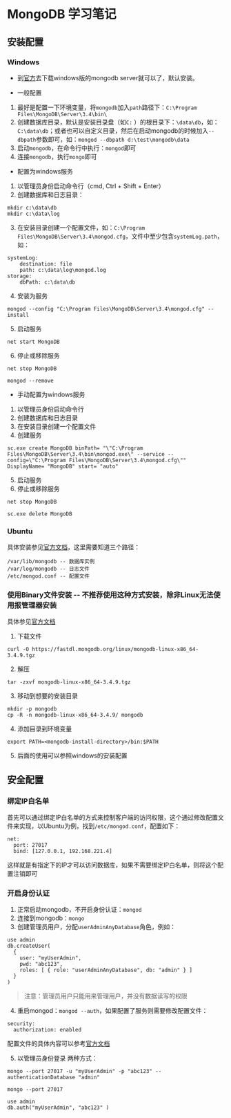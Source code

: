 MongoDB 学习笔记
===
## 安装配置

### Windows

- 到[官方](http://www.mongodb.org/downloads?_ga=2.262303692.1165601754.1506754157-1835465429.1503549167&_gac=1.24965192.1505209308.Cj0KCQjwi97NBRD1ARIsAPXVWWA7aYKp-I4kGon3K-kuY3A38ZACI6iGeTJclqqikhlSuXBHZYknUsUaAoL9EALw_wcB)去下载windows版的mongodb server就可以了，默认安装。

- 一般配置

1. 最好是配置一下环境变量，将`mongodb`加入`path`路径下：`C:\Program Files\MongoDB\Server\3.4\bin\` 
2. 创建数据库目录，默认是安装目录盘（如`C:` ）的根目录下：`\data\db`，如：`C:\data\db`；或者也可以自定义目录，然后在启动mongodb的时候加入`--dbpath`参数即可，如：`mongod --dbpath d:\test\mongodb\data`
3. 启动`mongodb`，在命令行中执行：`mongod`即可
4. 连接`mongodb`，执行`mongo`即可

- 配置为windows服务

1. 以管理员身份启动命令行（cmd,  Ctrl + Shift + Enter）
2. 创建数据库和日志目录：
```
mkdir c:\data\db
mkdir c:\data\log
```
3. 在安装目录创建一个配置文件，如：`C:\Program Files\MongoDB\Server\3.4\mongod.cfg`，文件中至少包含`systemLog.path`，如：
```
systemLog:
    destination: file
    path: c:\data\log\mongod.log
storage:
    dbPath: c:\data\db
```
4. 安装为服务
```
mongod --config "C:\Program Files\MongoDB\Server\3.4\mongod.cfg" --install
```
5. 启动服务
```
net start MongoDB
```
6. 停止或移除服务
```
net stop MongoDB

mongod --remove
```
- 手动配置为windows服务
1. 以管理员身份启动命令行
2. 创建数据库和日志目录
3. 在安装目录创建一个配置文件
4. 创建服务
```
sc.exe create MongoDB binPath= "\"C:\Program Files\MongoDB\Server\3.4\bin\mongod.exe\" --service --config=\"C:\Program Files\MongoDB\Server\3.4\mongod.cfg\"" DisplayName= "MongoDB" start= "auto"
```
5. 启动服务
6. 停止或移除服务
```
net stop MongoDB

sc.exe delete MongoDB
```
### Ubuntu

具体安装参见[官方文档](https://docs.mongodb.com/manual/tutorial/install-mongodb-on-ubuntu/)，这里需要知道三个路径：
```
/var/lib/mongodb -- 数据库实例
/var/log/mongodb -- 日志文件
/etc/mongod.conf -- 配置文件
```

### 使用Binary文件安装 -- 不推荐使用这种方式安装，除非Linux无法使用报管理器安装
具体参见[官方文档](https://docs.mongodb.com/manual/tutorial/install-mongodb-on-linux/)
1. 下载文件
```
curl -O https://fastdl.mongodb.org/linux/mongodb-linux-x86_64-3.4.9.tgz
```
2. 解压
```
tar -zxvf mongodb-linux-x86_64-3.4.9.tgz
```
3. 移动到想要的安装目录
```
mkdir -p mongodb
cp -R -n mongodb-linux-x86_64-3.4.9/ mongodb
```
4. 添加目录到环境变量
```
export PATH=<mongodb-install-directory>/bin:$PATH
```
5. 后面的使用可以参照windows的安装配置


## 安全配置

### 绑定IP白名单
首先可以通过绑定IP白名单的方式来控制客户端的访问权限，这个通过修改配置文件来实现，以Ubuntu为例，找到`/etc/mongod.conf`，配置如下：
```
net:
  port: 27017
  bind: [127.0.0.1, 192.168.221.4]
```
这样就是有指定下的IP才可以访问数据库，如果不需要绑定IP白名单，则将这个配置注销即可

### 开启身份认证
1. 正常启动mongodb，不开启身份认证：`mongod`
2. 连接到mongodb：`mongo`
3. 创建管理员用户，分配`userAdminAnyDatabase`角色，例如：
```shell
use admin
db.createUser(
  {
    user: "myUserAdmin",
    pwd: "abc123",
    roles: [ { role: "userAdminAnyDatabase", db: "admin" } ]
  }
)
```
> 注意：管理员用户只能用来管理用户，并没有数据读写的权限

4. 重启mongod：`mongod --auth`，如果配置了服务则需要修改配置文件：
```
security:
  authorization: enabled
```
配置文件的具体内容可以参考[官方文档](https://docs.mongodb.com/manual/reference/configuration-options/)

5. 以管理员身份登录
两种方式：
```
mongo --port 27017 -u "myUserAdmin" -p "abc123" --authenticationDatabase "admin"
```
```
mongo --port 27017

use admin
db.auth("myUserAdmin", "abc123" )
```



